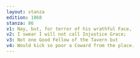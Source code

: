 ```yaml
---
layout: stanza
edition: 1868
stanza: 86
v1: Nay, but, for terror of his wrathful Face,
v2: I swear I will not call Injustice Grace;
v3: Not one Good Fellow of the Tavern but
v4: Would kick so poor a Coward from the place.
---
```

